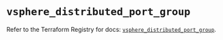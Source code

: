 # `vsphere_distributed_port_group`

Refer to the Terraform Registry for docs: [`vsphere_distributed_port_group`](https://registry.terraform.io/providers/hashicorp/vsphere/2.8.1/docs/resources/distributed_port_group).
